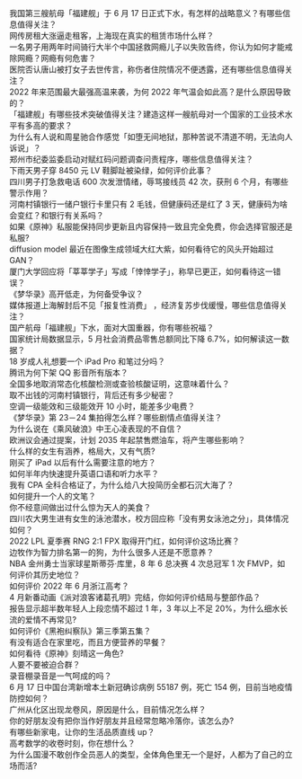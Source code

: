 我国第三艘航母「福建舰」于 6 月 17 日正式下水，有怎样的战略意义？有哪些信息值得关注？  
网传房租大涨逼走租客，上海现在真实的租赁市场什么样？  
一名男子用两年时间骑行大半个中国拯救网瘾儿子以失败告终，你认为如何才能戒除网瘾？网瘾有何危害？  
医院否认唐山被打女子去世传言，称伤者住院情况不便透露，还有哪些信息值得关注？  
2022 年来范围最大最强高温来袭，为何 2022 年气温会如此高？是什么原因导致的？  
「福建舰」有哪些技术突破值得关注？建造这样一艘航母对一个国家的工业技术水平有多高的要求？  
为什么有人说和周星驰合作感觉「如堕无间地狱，那种苦说不清道不明，无法向人诉说」？  
郑州市纪委监委启动对赋红码问题调查问责程序，哪些信息值得关注？  
下雨天男子穿 8450 元 LV 鞋脚趾被染绿，如何评价此事？  
四川男子打急救电话 600 次发泄情绪，辱骂接线员 42 次，获刑 6 个月，有哪些警示作用？  
河南村镇银行一储户银行卡里只有 2 毛钱，但健康码还是红了 3 天，健康码为啥会变红？和银行有关系吗？  
如果《原神》私服能保持同步更新且内容保持一致且完全免费，你会选择官服还是私服?  
diffusion model 最近在图像生成领域大红大紫，如何看待它的风头开始超过 GAN？  
厦门大学回应将「莘莘学子」写成「悻悻学子」，称早已更正，如何看待这一错误？  
《梦华录》高开低走，为何备受争议？  
媒体报道上海解封后不见「报复性消费」 ，经济复苏步伐缓慢，哪些信息值得关注？  
国产航母「福建舰」下水，面对大国重器，你有哪些祝福？  
国家统计局数据显示，5 月社会消费品零售总额同比下降 6.7%，如何解读这一数据？  
18 岁成人礼想要一个 iPad Pro 和笔过分吗？  
腾讯为何下架 QQ 影音所有版本？  
全国多地取消常态化核酸检测或查验核酸证明，这意味着什么？  
取不出钱的河南村镇银行，背后还有多少秘密？  
空调一级能效和三级能效开 10 小时，能差多少电费？  
《梦华录》第 23－24 集拍得怎么样？哪些剧情点值得关注？  
为什么说在《乘风破浪》中王心凌表现的不自信？  
欧洲议会通过提案，计划 2035 年起禁售燃油车，将产生哪些影响？  
什么样的女生有涵养，格局大，又有气质?  
刚买了 iPad 以后有什么需要注意的地方？  
如何半年内快速提升英语口语和听力水平？  
我有 CPA 全科合格证了，为什么给八大投简历全都石沉大海了？  
如何提升一个人的文笔？  
你不经意间做出过什么惊为天人的美食？  
四川农大男生进有女生的泳池潜水，校方回应称「没有男女泳池之分」，具体情况如何？  
2022 LPL 夏季赛 RNG 2:1 FPX 取得开门红，如何评价这场比赛？  
边牧作为智力排名第一的狗，为什么很多人还是不愿意养？  
NBA 金州勇士当家球星斯蒂芬·库里，8 年 6 总决赛 4 次总冠军 1 次 FMVP，如何评价其历史地位？  
如何评价 2022 年 6 月浙江高考？  
4 月新番动画《派对浪客诸葛孔明》完结，你如何评价结局与整部作品？  
报告显示超半数年轻人上段恋情不超过 1 年，3 年以上不足 20%，为什么细水长流的爱情不再常见?  
如何评价《黑袍纠察队》第三季第五集？  
有没有适合在家里吃，而且方便营养的早餐？  
如何看待《原神》刻晴这一角色?  
人要不要被迫合群？  
录音棚录音是一气呵成的吗？  
6 月 17 日中国台湾新增本土新冠确诊病例 55187 例，死亡 154 例，目前当地疫情防控如何？  
广州从化区出现龙卷风，原因是什么，目前情况怎么样？  
你的好朋友没有把你当作好朋友并且经常忽略冷落你，该怎么办?  
有哪些新家电，让你的生活品质直线 up？  
高考数学的收卷时刻，你在想什么？  
为什么国漫不敢创作全员恶人的类型，全体角色里无一个是好，人都为了自己的立场而活?  
